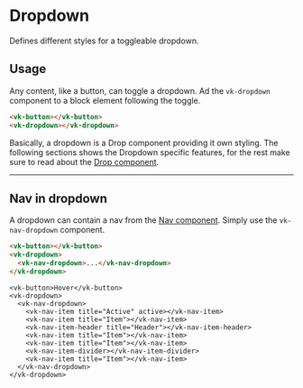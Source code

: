 # Dropdown

<p class="uk-text-lead">Defines different styles for a toggleable dropdown.</p>

## Usage

Any content, like a button, can toggle a dropdown. Ad the `vk-dropdown` component to a block element following the toggle.

```html
<vk-button></vk-button>
<vk-dropdown></vk-dropdown>
```

Basically, a dropdown is a Drop component providing it own styling. The following sections shows the Dropdown specific features, for the rest make sure to read about the [Drop component](drop).

***

## Nav in dropdown

A dropdown can contain a nav from the [Nav component](nav). Simply use the `vk-nav-dropdown` component.

```html
<vk-button></vk-button>
<vk-dropdown>
  <vk-nav-dropdown>...</vk-nav-dropdown>
</vk-dropdown>
```

```example
<vk-button>Hover</vk-button>
<vk-dropdown>
  <vk-nav-dropdown>
    <vk-nav-item title="Active" active></vk-nav-item>
    <vk-nav-item title="Item"></vk-nav-item>
    <vk-nav-item-header title="Header"></vk-nav-item-header>
    <vk-nav-item title="Item"></vk-nav-item>
    <vk-nav-item title="Item"></vk-nav-item>
    <vk-nav-item-divider></vk-nav-item-divider>
    <vk-nav-item title="Item"></vk-nav-item>
  </vk-nav-dropdown>
</vk-dropdown>
```
